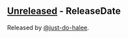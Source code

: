 <!-- next-header -->

## [Unreleased] - ReleaseDate

Released by [@just-do-halee](https://github.com/just-do-halee).

<!-- next-url -->

[unreleased]: https://github.com/just-do-halee/director/compare/v0.1.0...HEAD
